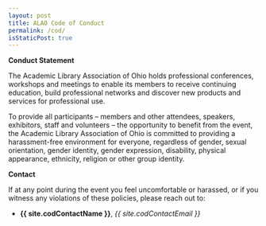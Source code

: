 ```yaml
---
layout: post
title: ALAO Code of Conduct
permalink: /cod/
isStaticPost: true
---
```


__Conduct Statement__

The Academic Library Association of Ohio holds professional conferences, workshops and meetings to enable its members to receive continuing education, build professional networks and discover new products and services for professional use. 

To provide all participants – members and other attendees, speakers, exhibitors, staff and volunteers – the opportunity to benefit from the event, the Academic Library Association of Ohio is committed to providing a harassment-free environment for everyone, regardless of gender, sexual orientation, gender identity, gender expression, disability, physical appearance, ethnicity, religion or other group identity.

__Contact__

If at any point during the event you feel uncomfortable or harassed, or if you witness any violations of these policies, please reach out to:

- __{{ site.codContactName }}__, _{{ site.codContactEmail }}_

<img class="img-responsive feature-image" src="{{ site.baseurl }}/img/posts/test3.jpg" style="display:none">